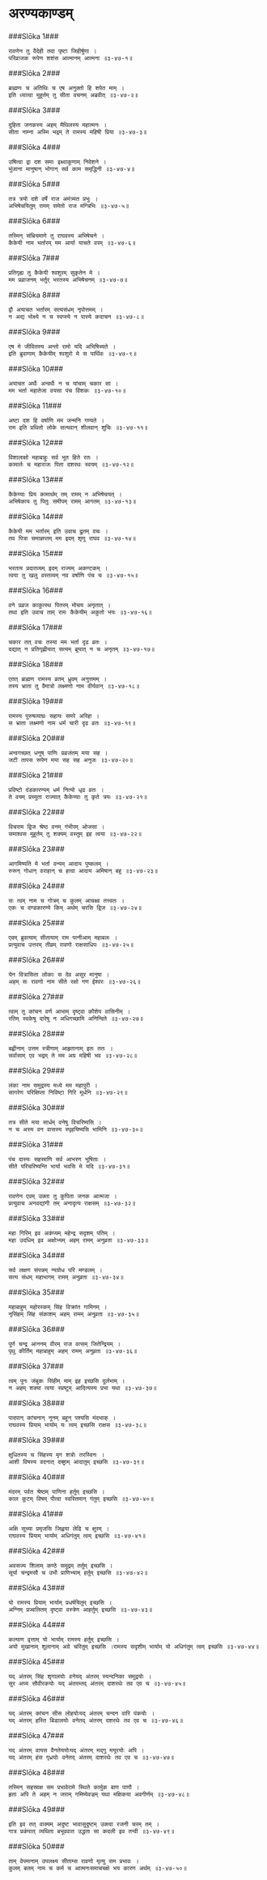 अरण्यकाण्डम्
===============================


###Slōka 1###


    रावणेन तु वैदेही तदा पृष्टा जिहीर्षुणा ।
    परिव्राजक रूपेण शशंस आत्मानम् आत्मना ॥३-४७-१॥


###Slōka 2###


    ब्राह्मणः च अतिथिः च एष अनुक्तो हि शपेत माम् ।
    इति ध्यात्वा मुहूर्तम् तु सीता वचनम् अब्रवीत् ॥३-४७-२॥


###Slōka 3###


    दुहिता जनकस्य अहम् मैथिलस्य महात्मनः ।
    सीता नाम्ना अस्मि भद्रम् ते रामस्य महिषी प्रिया ॥३-४७-३॥


###Slōka 4###


    उषित्वा द्वा दश समाः इक्ष्वाकूणाम् निवेशने ।
    भुंजाना मानुषान् भोगान् सर्व काम समृद्धिनी ॥३-४७-४॥


###Slōka 5###


    तत्र त्रयो दशे वर्षे राज अमंत्र्यत प्रभुः ।
    अभिषेचयितुम् रामम् समेतो राज मन्त्रिभिः ॥३-४७-५॥


###Slōka 6###


    तस्मिन् संभ्रियमाणे तु राघवस्य अभिषेचने ।
    कैकेयी नाम भर्तारम् मम आर्या याचते वरम् ॥३-४७-६॥


###Slōka 7###


    प्रतिगृह्य तु कैकेयी श्वशुरम् सुकृतेन मे ।
    मम प्रव्राजनम् भर्तुर् भरतस्य अभिषेचनम् ॥३-४७-७॥


###Slōka 8###


    द्वौ अयाचत भर्तारम् सत्यसंधम् नृपोत्तमम् ।
    न अद्य भोक्ष्ये न च स्वप्स्ये न पास्ये कदाचन ॥३-४७-८॥


###Slōka 9###


    एष मे जीवितस्य अन्तो रामो यदि अभिषिच्यते ।
    इति ब्रुवाणाम् कैकेयीम् श्वशुरो मे स पार्थिवः ॥३-४७-९॥


###Slōka 10###


    अयाचत अर्थैः अन्वर्थैः न च यांचाम् चकार सा ।
    मम भर्ता महातेजा वयसा पंच विंशकः ॥३-४७-१०॥


###Slōka 11###


    अष्टा दश हि वर्षाणि मम जन्मनि गण्यते ।
    राम इति प्रथितो लोके सत्यवान् शीलवान् शुचिः ॥३-४७-११॥


###Slōka 12###


    विशालाक्षो महाबाहुः सर्व भूत हिते रतः ।
    कामार्तः च महाराजः पिता दशरथः स्वयम् ॥३-४७-१२॥


###Slōka 13###


    कैकेय्याः प्रिय कामार्थम् तम् रामम् न अभिषेचयत् ।
    अभिषेकाय तु पितुः समीपम् रामम् आगतम् ॥३-४७-१३॥


###Slōka 14###


    कैकेयी मम भर्तारम् इति उवाच द्रुतम् वचः ।
    तव पित्रा समाज्ञप्तम् मम इदम् शृणु राघव ॥३-४७-१४॥


###Slōka 15###


    भरताय प्रदातव्यम् इदम् राज्यम् अकण्टकम् ।
    त्वया तु खलु वस्तव्यम् नव वर्षाणि पंच च ॥३-४७-१५॥


###Slōka 16###


    वने प्रव्रज काकुत्स्थ पितरम् मोचय अनृतात् ।
    तथा इति उवाच ताम् रामः कैकेयीम् अकुतो भयः ॥३-४७-१६॥


###Slōka 17###


    चकार तत् वचः तस्या मम भर्ता दृढ व्रतः ।
    दद्यात् न प्रतिगृह्णीयात् सत्यम् ब्रूयात् न च अनृतम् ॥३-४७-१७॥


###Slōka 18###


    एतत् ब्राह्मण रामस्य व्रतम् ध्रुवम् अनुत्तमम् ।
    तस्य भ्राता तु वैमात्रो लक्ष्मणो नाम वीर्यवान् ॥३-४७-१८॥


###Slōka 19###


    रामस्य पुरुषव्याघ्रः सहायः समरे अरिहा ।
    स भ्राता लक्ष्मणो नाम धर्म चारी दृढ व्रतः ॥३-४७-१९॥


###Slōka 20###


    अन्वगच्छत् धनुष् पाणिः प्रव्रजंतम् मया सह ।
    जटी तापस रूपेण मया सह सह अनुजः ॥३-४७-२०॥


###Slōka 21###


    प्रविष्टो दंडकारण्यम् धर्म नित्यो धृढ व्रतः ।
    ते वयम् प्रच्युता राज्यात् कैकेय्याः तु कृते त्रयः ॥३-४७-२१॥


###Slōka 22###


    विचराम द्विज श्रेष्ठ वनम् गंभीरम् ओजसा ।
    समाश्वस मुहूर्तम् तु शक्यम् वस्तुम् इह त्वया ॥३-४७-२२॥


###Slōka 23###


    आगमिष्यति मे भर्ता वन्यम् आदाय पुष्कलम् ।
    रुरून् गोधान् वराहान् च हत्वा आदाय अमिषान् बहु ॥३-४७-२३॥


###Slōka 24###


    सः त्वम् नाम च गोत्रम् च कुलम् आचक्ष्व तत्त्वतः ।
    एकः च दण्डकारण्ये किम् अर्थम् चरसि द्विज ॥३-४७-२४॥


###Slōka 25###


    एवम् ब्रुवत्याम् सीतायाम् राम पत्नीआम् महाबलः ।
    प्रत्युवाच उत्तरम् तीव्रम् रावणो राक्षसाधिपः ॥३-४७-२५॥


###Slōka 26###


    येन वित्रासिता लोकाः स देव असुर मानुषा ।
    अहम् सः रावणो नाम सीते रक्षो गण ईश्वरः ॥३-४७-२६॥


###Slōka 27###


    त्वाम् तु कांचन वर्ण आभाम् दृष्ट्वा कौशेय वासिनीम् ।
    रतिम् स्वकेषु दारेषु न अधिगच्छामि अनिन्दिते ॥३-४७-२७॥


###Slōka 28###


    बह्वीनाम् उत्तम स्त्रीणाम् आहृतानाम् इतः ततः ।
    सर्वासाम् एव भद्रम् ते मम अग्र महिषी भव ॥३-४७-२८॥


###Slōka 29###


    लंका नाम समुद्रस्य मध्ये मम महापुरी ।
    सागरेण परिक्षिप्ता निविष्टा गिरि मूर्धनि ॥३-४७-२९॥


###Slōka 30###


    तत्र सीते मया सार्धम् वनेषु विचरिष्यसि ।
    न च अस्य वन वासस्य स्पृहयिष्यसि भामिनि ॥३-४७-३०॥


###Slōka 31###


    पंच दास्यः सहस्राणि सर्व आभरण भूषिताः ।
    सीते परिचरिष्यन्ति भार्या भवसि मे यदि ॥३-४७-३१॥


###Slōka 32###


    रावणेन एवम् उक्ता तु कुपिता जनक आत्मजा ।
    प्रत्युवाच अनवद्यांगी तम् अनादृत्य राक्षसम् ॥३-४७-३२॥


###Slōka 33###


    महा गिरिम् इव अकंप्यम् महेन्द्र सदृशम् पतिम् ।
    महा उदधिम् इव अक्षोभ्यम् अहम् रामम् अनुव्रता ॥३-४७-३३॥


###Slōka 34###


    सर्व लक्षण संपन्नम् न्यग्रोध परि मण्डलम् ।
    सत्य संधम् महाभागम् रामम् अनुव्रता ॥३-४७-३४॥


###Slōka 35###


    महाबाहुम् महोरस्कम् सिंह विक्रांत गामिनम् ।
    नृसिंहम् सिंह संकाशम् अहम् रामम् अनुव्रता ॥३-४७-३५॥


###Slōka 36###


    पूर्ण चन्द्र आननम् वीरम् राज वत्सम् जितेन्द्रियम् ।
    पृथु कीर्तिम् महाबाहुम् अहम् रामम् अनुव्रता ॥३-४७-३६॥


###Slōka 37###


    त्वम् पुनः जंबुकः सिंहीम् माम् इह इच्छसि दुर्लभाम् ।
    न अहम् शक्या त्वया स्प्रष्टुम् आदित्यस्य प्रभा यथा ॥३-४७-३७॥


###Slōka 38###


    पादपान् कांचनान् नूनम् बहून् पश्यसि मंदभाक् ।
    राघवस्य प्रियाम् भार्याम् यः त्वम् इच्छसि राक्षस ॥३-४७-३८॥


###Slōka 39###


    क्षुधितस्य च सिंहस्य मृग शत्रोः तरस्विनः ।
    आशी विषस्य वदनात् दम्ष्ट्राम् आदातुम् इच्छसि ॥३-४७-३९॥


###Slōka 40###


    मंदरम् पर्वत श्रेष्ठम् पाणिना हर्तुम् इच्छसि ।
    काल कूटम् विषम् पीत्वा स्वस्तिमान् गंतुम् इच्छसि ॥३-४७-४०॥


###Slōka 41###


    अक्षि सूच्या प्रमृजसि जिह्वया लेढि च क्षुरम् ।
    राघवस्य प्रियाम् भार्याम् अधिगंतुम् त्वम् इच्छसि ॥३-४७-४१॥


###Slōka 42###


    अवसज्य शिलाम् कण्ठे समुद्रम् तर्तुम् इच्छसि ।
    सूर्या चन्द्रमसौ च उभौ प्राणिभ्याम् हर्तुम् इच्छसि ॥३-४७-४२॥


###Slōka 43###


    यो रामस्य प्रियाम् भार्याम् प्रधर्षयितुम् इच्छसि ।
    अग्निम् प्रज्वलितम् दृष्ट्वा वस्त्रेण आहर्तुम् इच्छसि ॥३-४७-४३॥


###Slōka 44###


    कल्याण वृत्ताम् यो भार्याम् रामस्य हर्तुम् इच्छसि ।
    अयो मुखानाम् शूलानाम् अग्रे चरितुम् इच्छसि ।रामस्य सदृशीम् भार्याम् यो अधिगंतुम् त्वम् इच्छसि ॥३-४७-४४॥


###Slōka 45###


    यद् अंतरम् सिंह शृगालयोः वनेयद् अंतरम् स्यन्दनिका समुद्रयोः ।
    सुर अग्र्य सौवीरकयोः यद् अंतरम्तद् अंतरम् दाशरथेः तव एव च ॥३-४७-४५॥


###Slōka 46###


    यद् अंतरम् कांचन सीस लोहयोःयद् अंतरम् चन्दन वारि पंकयोः ।
    यद् अंतरम् हस्ति बिडालयोः वनेतद् अंतरम् दशरथेः तव एव च ॥३-४७-४६॥


###Slōka 47###


    यद् अंतरम् वायस वैनतेययोःयद् अंतरम् मद्गु मयूरयोः अपि ।
    यद् अंतरम् हंस गृध्रयोः वनेतद् अंतरम् दाशरथेः तव एव च ॥३-४७-४७॥


###Slōka 48###


    तस्मिन् सहस्राक्ष सम प्रभावेरामे स्थिते कार्मुक बाण पाणौ ।
    हृता अपि ते अहम् न जराम् गमिष्येवज्रम् यथा मक्षिकया अवगीर्णम् ॥३-४७-४८॥


###Slōka 49###


    इति इव तत् वाक्यम् अदुष्ट भावासुदुष्टम् उक्त्वा रजनी चरम् तम् ।
    गात्र प्रकंपात् व्यथिता बभूववात उद्धता सा कदली इव तन्वी ॥३-४७-४९॥


###Slōka 50###


    ताम् वेपमानाम् उपलक्ष्य सीताम्स रावणो मृत्यु सम प्रभावः ।
    कुलम् बलम् नाम च कर्म च आत्मनःसमाचचक्षे भय कारण अर्थम् ॥३-४७-५०॥


